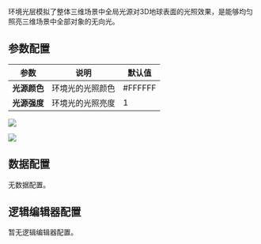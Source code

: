 
环境光层模拟了整体三维场景中全局光源对3D地球表面的光照效果，是能够均匀照亮三维场景中全部对象的无向光。

## 参数配置
| 参数 | 说明 | 默认值 |
| --- | --- | --- |
| **光源颜色** | 环境光的光照颜色 | #FFFFFF |
| **光源强度** | 环境光的光照亮度 | 1 |

![](https://qcloudimg.tencent-cloud.cn/raw/1636fd130d19ead9cf56e88f4ba26881.png)
<!-- <img src="(https://qcloudimg.tencent-cloud.cn/raw/1636fd130d19ead9cf56e88f4ba26881.png"  style="zoom:60%;"> -->

![](https://qcloudimg.tencent-cloud.cn/raw/3ee88b3166dfd1c6f70cc55ab3bea291.png)
<!-- <img src="(https://qcloudimg.tencent-cloud.cn/raw/3ee88b3166dfd1c6f70cc55ab3bea291.png"  style="zoom:60%;"> -->

## 数据配置
无数据配置。

## 逻辑编辑器配置
暂无逻辑编辑器配置。
